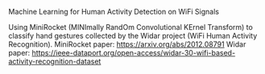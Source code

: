 Machine Learning for Human Activity Detection on WiFi Signals

Using MiniRocket (MINImally RandOm Convolutional KErnel Transform) to classify hand gestures collected by the Widar project (WiFi Human Activity Recognition).
MiniRocket paper: https://arxiv.org/abs/2012.08791
Widar paper: https://ieee-dataport.org/open-access/widar-30-wifi-based-activity-recognition-dataset
